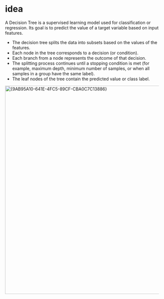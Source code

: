 # idea
A Decision Tree is a supervised learning model used for classification or regression. Its goal is to predict the value of a target variable based on input features.
- The decision tree splits the data into subsets based on the values of the features.
- Each node in the tree corresponds to a decision (or condition).
- Each branch from a node represents the outcome of that decision.
- The splitting process continues until a stopping condition is met (for example, maximum depth, minimum number of samples, or when all samples in a group have the same label).
- The leaf nodes of the tree contain the predicted value or class label.
  
<img width="623" height="681" alt="{9AB95A10-641E-4FC5-89CF-CBA0C7C13886}" src="https://github.com/user-attachments/assets/05c45237-0730-4de0-a964-057050b73470" />






